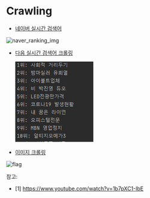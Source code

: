 

# Crawling

- [네이버  실시간 검색어]('https://github.com/musicjae/Crawling/blob/main/naver_ranking_crawling.py')

![naver_ranking_img](C:\Users\jyung\Desktop\github\Crawling\readme_img\naver_ranking_img.PNG)

- [다음 실시간 검색어 크롤링](readme_img/daum_ranking.PNG)  

  ![daum_ranking](readme_img/daum_ranking.PNG)

- [이미지 크롤링]('https://github.com/musicjae/Crawling/blob/main/img_crawling.py')  

  

![flag](C:\Users\jyung\Desktop\github\Crawling\readme_img\flag.PNG)

참고:  

- [1] https://www.youtube.com/watch?v=1b7pXC1-IbE  

  
